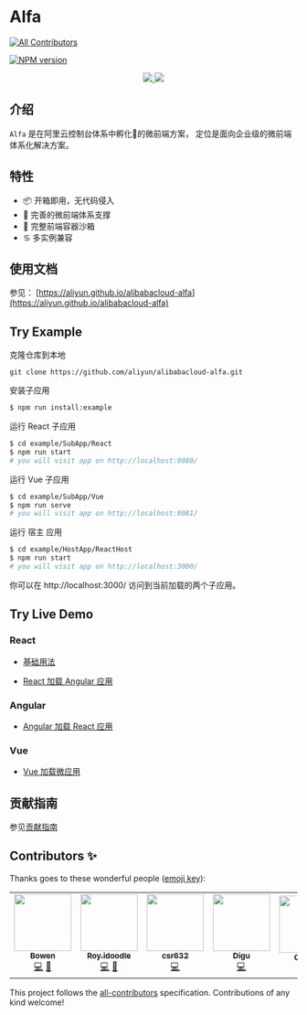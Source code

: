 # Alfa
<!-- ALL-CONTRIBUTORS-BADGE:START - Do not remove or modify this section -->
[![All Contributors](https://img.shields.io/badge/all_contributors-6-orange.svg?style=flat-square)](#contributors-)
<!-- ALL-CONTRIBUTORS-BADGE:END -->

[![NPM version][npm-image]][npm-url]

[npm-image]: https://img.shields.io/npm/v/@alicloud/console-os-kernal.svg?style=flat-square
[npm-url]: https://npmjs.org/package/@alicloud/console-os-kernal

<p align="center">
  <a href="https://www.alibabacloud.com">
    <img src="https://aliyunsdk-pages.alicdn.com/icons/AlibabaCloud.svg">
  </a>
  <a href="https://aliyun.github.io/alibabacloud-alfa/">
    <img src="https://gw.alicdn.com/tfs/TB1pJiNh_M11u4jSZPxXXahcXXa-160-160.png">
  </a>
</p>


## 介绍
`Alfa` 是在阿里云控制台体系中孵化🐣的微前端方案， 定位是面向企业级的微前端体系化解决方案。

## 特性

 * 📦 开箱即用，无代码侵入
 * 📎 完善的微前端体系支撑
 * 🕋 完整前端容器沙箱
 * ♋️  多实例兼容

## 使用文档

参见： [https://aliyun.github.io/alibabacloud-alfa](https://aliyun.github.io/alibabacloud-alfa)

## Try Example

克隆仓库到本地

```
git clone https://github.com/aliyun/alibabacloud-alfa.git
```

安装子应用

```bash
$ npm run install:example
```

运行 React 子应用

```bash
$ cd example/SubApp/React
$ npm run start
# you will visit app on http://localhost:8080/
```

运行 Vue 子应用

```bash
$ cd example/SubApp/Vue
$ npm run serve
# you will visit app on http://localhost:8081/
```

运行 宿主 应用

```bash
$ cd example/HostApp/ReactHost
$ npm run start
# you will visit app on http://localhost:3000/
```

你可以在 http://localhost:3000/ 访问到当前加载的两个子应用。

## Try Live Demo

### React

* [基础用法](https://codesandbox.io/s/jolly-sun-pf75y)

* [React 加载 Angular 应用](https://codesandbox.io/s/busy-jepsen-xp8q9)

### Angular

* [Angular 加载 React 应用](https://codesandbox.io/s/nameless-rain-1yv57)

### Vue

* [Vue 加载微应用](https://codesandbox.io/s/cool-grass-lbrfn?file=/src/components/HelloWorld.vue)

## 贡献指南

参见[贡献指南](https://github.com/aliyun/alibabacloud-console-toolkit/blob/master/CONTRIBUTING.md)

## Contributors ✨

Thanks goes to these wonderful people ([emoji key](https://allcontributors.org/docs/en/emoji-key)):
<!-- ALL-CONTRIBUTORS-LIST:START - Do not remove or modify this section -->
<!-- prettier-ignore-start -->
<!-- markdownlint-disable -->
<table>
  <tr>
    <td align="center"><a href="https://github.com/Boelroy"><img src="https://avatars0.githubusercontent.com/u/2794349?v=4?s=100" width="100px;" alt=""/><br /><sub><b>Bowen</b></sub></a><br /><a href="https://github.com/Boelroy/alibabacloud-alfa/commits?author=Boelroy" title="Code">💻</a> <a href="https://github.com/Boelroy/alibabacloud-alfa/commits?author=Boelroy" title="Documentation">📖</a></td>
    <td align="center"><a href="https://github.com/royIdoodle"><img src="https://avatars3.githubusercontent.com/u/17637852?v=4?s=100" width="100px;" alt=""/><br /><sub><b>Roy.idoodle</b></sub></a><br /><a href="https://github.com/Boelroy/alibabacloud-alfa/commits?author=royIdoodle" title="Code">💻</a> <a href="https://github.com/Boelroy/alibabacloud-alfa/commits?author=royIdoodle" title="Documentation">📖</a></td>
    <td align="center"><a href="https://segmentfault.com/u/csryan"><img src="https://avatars2.githubusercontent.com/u/18747423?v=4?s=100" width="100px;" alt=""/><br /><sub><b>csr632</b></sub></a><br /><a href="https://github.com/Boelroy/alibabacloud-alfa/commits?author=csr632" title="Code">💻</a></td>
    <td align="center"><a href="https://github.com/digu"><img src="https://avatars2.githubusercontent.com/u/44129641?v=4?s=100" width="100px;" alt=""/><br /><sub><b>Digu</b></sub></a><br /><a href="https://github.com/Boelroy/alibabacloud-alfa/commits?author=digu" title="Code">💻</a></td>
    <td align="center"><a href="https://www.yuque.com/seekhow/blog"><img src="https://avatars2.githubusercontent.com/u/31029342?v=4?s=100" width="100px;" alt=""/><br /><sub><b>QiuHao</b></sub></a><br /><a href="https://github.com/Boelroy/alibabacloud-alfa/issues?q=author%3Aseekhow" title="Bug reports">🐛</a></td>
    <td align="center"><a href="https://fromyb.com/"><img src="https://avatars1.githubusercontent.com/u/11918866?v=4?s=100" width="100px;" alt=""/><br /><sub><b>道玄</b></sub></a><br /><a href="https://github.com/Boelroy/alibabacloud-alfa/commits?author=yozman" title="Documentation">📖</a></td>
  </tr>
</table>

<!-- markdownlint-restore -->
<!-- prettier-ignore-end -->

<!-- ALL-CONTRIBUTORS-LIST:END -->

<!-- ALL-CONTRIBUTORS-LIST:START - Do not remove or modify this section -->
<!-- prettier-ignore-start -->
<!-- markdownlint-disable -->
<!-- markdownlint-restore -->
<!-- prettier-ignore-end -->

<!-- ALL-CONTRIBUTORS-LIST:END -->

This project follows the [all-contributors](https://github.com/all-contributors/all-contributors) specification. Contributions of any kind welcome!